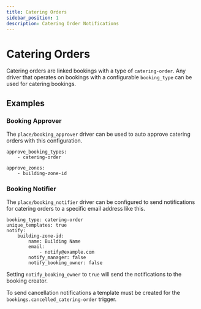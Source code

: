 ```yaml
---
title: Catering Orders
sidebar_position: 1
description: Catering Order Notifications
---
```


# Catering Orders

Catering orders are linked bookings with a type of `catering-order`.
Any driver that operates on bookings with a configurable `booking_type` can be used for catering bookings.



## Examples



### Booking Approver

The `place/booking_approver` driver can be used to auto approve catering orders with this configuration.

```
approve_booking_types:
	- catering-order

approve_zones:
	- building-zone-id
```



### Booking Notifier

The `place/booking_notifier` driver can be configured to send notifications for catering orders to a specific email address like this.

```
booking_type: catering-order
unique_templates: true
notify:
	building-zone-id:
		name: Building Name
		email:
			- notify@example.com
		notify_manager: false
		notify_booking_owner: false
```

Setting `notify_booking_owner` to `true` will send the notifications to the booking creator.

To send cancellation notifications a template must be created for the `bookings.cancelled_catering-order` trigger.

